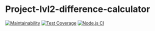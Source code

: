 # Project-lvl2-difference-calculator
[![Maintainability](https://api.codeclimate.com/v1/badges/a67322e03a2262111f78/maintainability)](https://codeclimate.com/github/Vikman88/frontend-project-lvl2/maintainability)
[![Test Coverage](https://api.codeclimate.com/v1/badges/a67322e03a2262111f78/test_coverage)](https://codeclimate.com/github/Vikman88/frontend-project-lvl2/test_coverage)
[![Node.js CI](https://github.com/Vikman88/frontend-project-lvl2/workflows/Node.js%20CI/badge.svg)](https://github.com/Vikman88/frontend-project-lvl2/actions)

